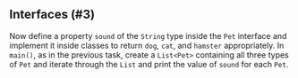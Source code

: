 ## Interfaces (#3)

Now define a property `sound` of the `String` type inside the `Pet` interface
and implement it inside classes to return `dog`, `cat`, and `hamster`
appropriately. In `main()`, as in the previous task, create a `List<Pet>`
containing all three types of `Pet` and iterate through the `List` and print the
value of `sound` for each `Pet`.

